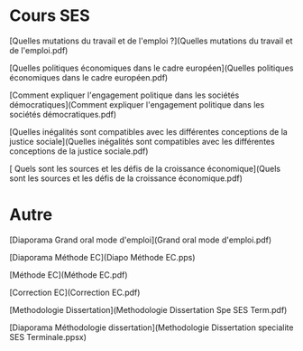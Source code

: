 # Cours SES


[Quelles mutations du travail et de l'emploi ?](Quelles mutations du travail et de l'emploi.pdf)

[Quelles politiques économiques dans le cadre européen](Quelles politiques économiques dans le cadre européen.pdf)

[Comment expliquer l'engagement politique dans les sociétés démocratiques](Comment expliquer l'engagement politique dans les sociétés démocratiques.pdf)

[Quelles inégalités sont compatibles avec les différentes conceptions de la justice sociale](Quelles inégalités sont compatibles avec les différentes conceptions de la justice sociale.pdf)

[
Quels sont les sources et les défis de la croissance économique](Quels sont les sources et les défis de la croissance économique.pdf)

# Autre


[Diaporama Grand oral mode d'emploi](Grand oral mode d'emploi.pdf)

[Diaporama Méthode EC](Diapo Méthode EC.pps)

[Méthode EC](Méthode EC.pdf)

[Correction EC](Correction EC.pdf)

[Methodologie Dissertation](Methodologie Dissertation Spe SES Term.pdf)

[Diaporama Méthodologie dissertation](Methodologie Dissertation specialite SES Terminale.ppsx)
